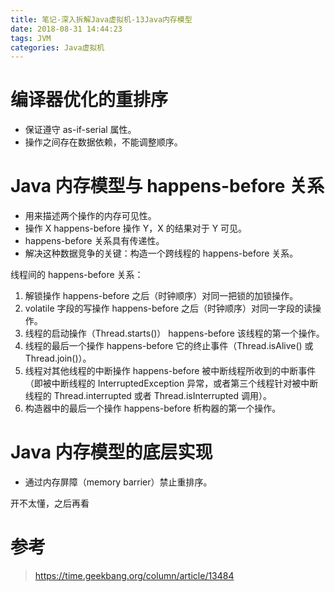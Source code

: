 ```yaml
---
title: 笔记-深入拆解Java虚拟机-13Java内存模型
date: 2018-08-31 14:44:23
tags: JVM
categories: Java虚拟机
---
```


# 编译器优化的重排序

- 保证遵守 as-if-serial 属性。
- 操作之间存在数据依赖，不能调整顺序。

# Java 内存模型与 happens-before 关系

- 用来描述两个操作的内存可见性。
- 操作 X happens-before 操作 Y，X 的结果对于 Y 可见。
- happens-before 关系具有传递性。
- 解决这种数据竞争的关键：构造一个跨线程的 happens-before 关系。

线程间的 happens-before 关系：

1. 解锁操作 happens-before 之后（时钟顺序）对同一把锁的加锁操作。
2. volatile 字段的写操作 happens-before 之后（时钟顺序）对同一字段的读操作。
3. 线程的启动操作（Thread.starts()） happens-before 该线程的第一个操作。
4. 线程的最后一个操作 happens-before 它的终止事件（Thread.isAlive() 或 Thread.join()）。
5. 线程对其他线程的中断操作 happens-before 被中断线程所收到的中断事件（即被中断线程的 InterruptedException 异常，或者第三个线程针对被中断线程的 Thread.interrupted 或者 Thread.isInterrupted 调用）。
6. 构造器中的最后一个操作 happens-before 析构器的第一个操作。

# Java 内存模型的底层实现

- 通过内存屏障（memory barrier）禁止重排序。

开不太懂，之后再看

# 参考

> https://time.geekbang.org/column/article/13484